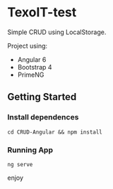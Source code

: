 # TexoIT-test

Simple CRUD using LocalStorage.

Project using:
- Angular 6
- Bootstrap 4 
- PrimeNG

## Getting Started

### Install dependences
```
cd CRUD-Angular && npm install
```

### Running App

```
ng serve
```


enjoy
